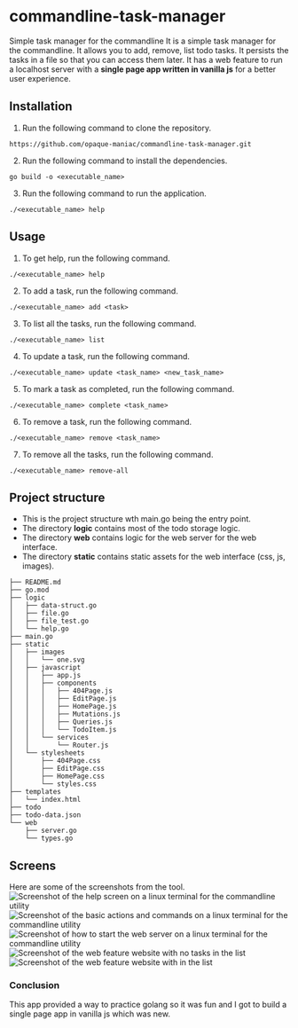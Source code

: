 # commandline-task-manager
Simple task manager for the commandline
It is a simple task manager for the commandline. It allows you to add, remove, list todo tasks.
It persists the tasks in a file so that you can access them later.
It has a web feature to run a localhost server with a **single page app written in vanilla js** for a better user experience.

## Installation
1. Run the following command to clone the repository.
``` shell
https://github.com/opaque-maniac/commandline-task-manager.git
```

2. Run the following command to install the dependencies.
``` shell
go build -o <executable_name>
```

3. Run the following command to run the application.
``` shell
./<executable_name> help
```

## Usage
1. To get help, run the following command.
``` shell
./<executable_name> help
```

2. To add a task, run the following command.
``` shell
./<executable_name> add <task>
```

3. To list all the tasks, run the following command.
``` shell
./<executable_name> list
```
4. To update a task, run the following command.
``` shell
./<executable_name> update <task_name> <new_task_name>
```

5. To mark a task as completed, run the following command.
``` shell
./<executable_name> complete <task_name>
```

6. To remove a task, run the following command.
``` shell
./<executable_name> remove <task_name>
```

7. To remove all the tasks, run the following command.
``` shell
./<executable_name> remove-all
```

## Project structure
- This is the project structure wth main.go being the entry point.
- The directory **logic** contains most of the todo storage logic.
- The directory **web** contains logic for the web server for the web interface.
- The directory **static** contains static assets for the web interface (css, js, images).

```
├── README.md
├── go.mod
├── logic
│   ├── data-struct.go
│   ├── file.go
│   ├── file_test.go
│   └── help.go
├── main.go
├── static
│   ├── images
│   │   └── one.svg
│   ├── javascript
│   │   ├── app.js
│   │   ├── components
│   │   │   ├── 404Page.js
│   │   │   ├── EditPage.js
│   │   │   ├── HomePage.js
│   │   │   ├── Mutations.js
│   │   │   ├── Queries.js
│   │   │   └── TodoItem.js
│   │   └── services
│   │       └── Router.js
│   └── stylesheets
│       ├── 404Page.css
│       ├── EditPage.css
│       ├── HomePage.css
│       └── styles.css
├── templates
│   └── index.html
├── todo
├── todo-data.json
└── web
    ├── server.go
    └── types.go
```

## Screens
Here are some of the screenshots from the tool.
![Screenshot of the help screen on a linux terminal for the commandline utility]("./readme_images/one.png")
![Screenshot of the basic actions and commands on a linux terminal for the commandline utility]("./readme_images/two.png")
![Screenshot of how to start the web server on a linux terminal for the commandline utility]("./readme_images/three.png")
![Screenshot of the web feature website with no tasks in the list]("./readme_images/four.png")
![Screenshot of the web feature website with in the list]("./readme_images/five.png")

### Conclusion
This app provided a way to practice golang so it was fun and I got to build a single page app in vanilla js which was new.
